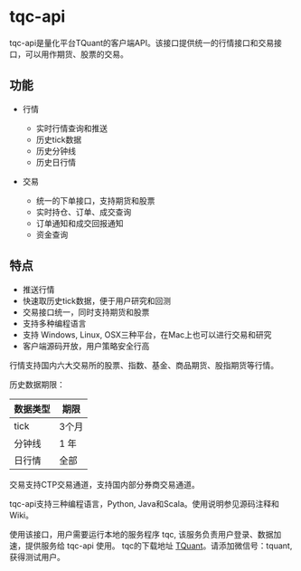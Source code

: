 # tqc-api

tqc-api是量化平台TQuant的客户端API。该接口提供统一的行情接口和交易接口，可以用作期货、股票的交易。

## 功能
* 行情
  * 实时行情查询和推送
  * 历史tick数据
  * 历史分钟线
  * 历史日行情

* 交易
  * 统一的下单接口，支持期货和股票
  * 实时持仓、订单、成交查询
  * 订单通知和成交回报通知
  * 资金查询

## 特点
* 推送行情
* 快速取历史tick数据，便于用户研究和回测
* 交易接口统一，同时支持期货和股票
* 支持多种编程语言
* 支持 Windows, Linux, OSX三种平台，在Mac上也可以进行交易和研究
* 客户端源码开放，用户策略安全行高

行情支持国内六大交易所的股票、指数、基金、商品期货、股指期货等行情。

历史数据期限：

数据类型 | 期限
------- | ----
tick | 3个月
分钟线 | 1 年
日行情 | 全部

交易支持CTP交易通道，支持国内部分券商交易通道。

tqc-api支持三种编程语言，Python, Java和Scala。使用说明参见源码注释和Wiki。

使用该接口，用户需要运行本地的服务程序 tqc, 该服务负责用户登录、数据加速，提供服务给 tqc-api 使用。
tqc的下载地址 [TQuant](http://tquant.oicp.net/tqc)。请添加微信号：tquant, 获得测试用户。
